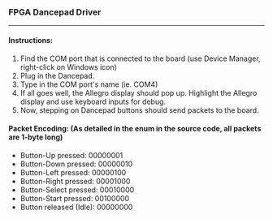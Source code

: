 ### FPGA Dancepad Driver
---
#### Instructions: 
1. Find the COM port that is connected to the board (use Device Manager, right-click on Windows icon)
2. Plug in the Dancepad.
3. Type in the COM port's name (ie. COM4)
4. If all goes well, the Allegro display should pop up. Highlight the Allegro display and use keyboard inputs for debug.
5. Now, stepping on Dancepad buttons should send packets to the board.

#### Packet Encoding: (As detailed in the enum in the source code, all packets are 1-byte long)
- Button-Up pressed:     00000001
- Button-Down pressed:   00000010
- Button-Left pressed:   00000100
- Button-Right pressed:  00001000
- Button-Select pressed: 00010000
- Button-Start pressed:  00100000
- Button released (Idle): 00000000
